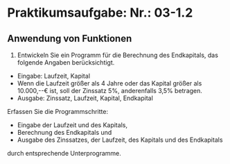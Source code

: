 # Praktikumsaufgabe: Nr.: 03-1.2
## Anwendung von Funktionen
1. Entwickeln Sie ein Programm für die Berechnung des Endkapitals, das
folgende Angaben berücksichtigt.

* Eingabe: Laufzeit, Kapital
* Wenn die Laufzeit größer als 4 Jahre oder das Kapital größer als 10.000,--€ ist, soll der Zinssatz 5%, anderenfalls 3,5% betragen.
* Ausgabe: Zinssatz, Laufzeit, Kapital, Endkapital

Erfassen Sie die Programmschritte:
* Eingabe der Laufzeit und des Kapitals,
* Berechnung des Endkapitals und
* Ausgabe des Zinssatzes, der Laufzeit, des Kapitals und des Endkapitals

durch entsprechende Unterprogramme.